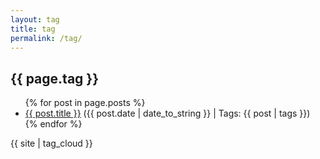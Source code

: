 ```yaml
---
layout: tag
title: tag
permalink: /tag/
---
```

<h2>{{ page.tag }}</h2>
<ul>
{% for post in page.posts %}
  <li><a href="{{ post.url }}">{{ post.title }}</a> ({{ post.date | date_to_string }} | Tags: {{ post | tags }})</li>
{% endfor %}
</ul>

<div id="tag-cloud">
  {{ site | tag_cloud }}
</div>
